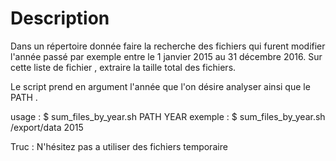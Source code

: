 # Description

Dans un répertoire donnée faire la recherche des fichiers qui furent modifier l'année passé par exemple entre le 1 janvier 2015 au 31 décembre 2016.
Sur cette liste de fichier , extraire la taille total des fichiers. 

Le script prend en argument l'année que l'on désire analyser ainsi que le PATH .

usage : 
        $ sum\_files\_by\_year.sh  PATH   YEAR 
exemple : 
        $ sum\_files\_by\_year.sh  /export/data 2015

Truc  : N'hésitez pas a utiliser des fichiers temporaire 



